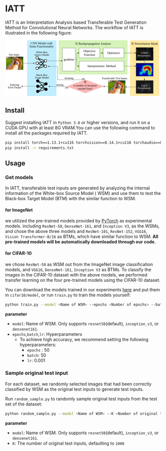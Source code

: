 # IATT

IATT is an Interpretation Analysis based Transferable Test Generation Method for Convolutional Neural Networks. The workflow of
IATT is illustrated in the following figure:

![The Workflow of IATT](/images/workflow.svg "The Workflow of IATT")

## Install

Suggest installing IATT in `Python 3.8` or higher versions, and run it on a CUDA GPU with at least 8G VRAM.You can use
the following command to install all the packages required by IATT.

```bash
pip install torch==1.13.1+cu116 torchvision==0.14.1+cu116 torchaudio==0.13.1 --extra-index-url https://download.pytorch.org/whl/cu116
pip install -r requirements.txt
```

## Usage

### Get models

In IATT, transferable test inputs are generated by analyzing the internal information of the White-box Source Model (
WSM)
and use them to test the Black-box Target Model (BTM) with the similar function to WSM.

#### for ImageNet

we utilized the pre-trained models provided by [PyTorch](https://pytorch.org/vision/stable/models.html)
as experimental models. including `ResNet-50`, `DenseNet-161`, and `Inception V3`, as the WSMs, and chose the above
three
models and `ResNet-101`, `ResNet-152`, `VGG16`, `Vision Transformer-B/16` as BTMs, which have similar function to
WSM. **All
pre-trained models will be automatically downloaded through our code.**

#### for CIFAR-10

we chose `ResNet-50` as WSM out from the ImageNet image classification
models, and `VGG16`, `DenseNet-161`, `Inception V3` as BTMs. To classify the images in the CIFAR-10 dataset with the
above models, we performed transfer learning on the four pre-trained models using the CIFAR-10
dataset.

You can download the models trained in our
experiments [here](https://drive.google.com/drive/folders/1GVcJGUl02UR8p-YVYCJ9Q9xZKlz0liKG?usp=sharing) and put them
in `cifar10/model`, or run
`train.py` to train the models yourself:

```bash
python train.py --model <Name of WSM> --epochs <Number of epochs> --batch <batch_size> --lr <learning_rate>
```

**parameter**

* `model`: Name of WSM. Only supports `resnet50`(default), `inception_v3`, or `densenet161`.
* `epochs`,`batch`,`lr`: Hyperparameters
    * To achieve high accuracy, we recommend setting the following hyperparameters:
        * `epochs` : 50
        * `batch`: 50
        * `lr`: 0.001

### Sample original test input

For each dataset, we randomly selected images that had been correctly
classified by WSM as the original test inputs to generate test inputs.

Run `random_sample.py` to randomly sample original test inputs from the test set of the dataset:

```bash
python random_sample.py --model <Name of WSM> --K <Number of original test inputs>
```

**parameter**

* `model`: Name of WSM. Only supports `resnet50`(default), `inception_v3`, or `densenet161`.
* `K`: The number of original test inputs, defaulting to `1000`


